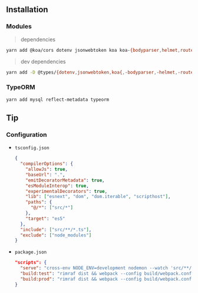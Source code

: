 ## Installation

### Modules

> dependencies

```sh
yarn add @koa/cors dotenv jsonwebtoken koa koa-{bodyparser,helmet,router} uuid
```

> dev dependencies

```sh
yarn add -D @types/{dotenv,jsonwebtoken,koa{,-bodyparser,-helmet,-router,__cors},uuid,webpack} {copy,terser}-webpack-plugin cross-env nodemon rimraf ts-{loader,node} tsconfig-paths{,-webpack-plugin} typescript webpack{,-cli,-filter-warnings-plugin,-merge}
```

### TypeORM

```sh
yarn add mysql reflect-metadata typeorm
```

## Tip

### Configuration

- `tsconfig.json`

  ```json
  {
    "compilerOptions": {
      "allowJs": true,
      "baseUrl": ".",
      "emitDecoratorMetadata": true,
      "esModuleInterop": true,
      "experimentalDecorators": true,
      "lib": ["esnext", "dom", "dom.iterable", "scripthost"],
      "paths": {
        "@/*": ["src/*"]
      },
      "target": "es5"
    },
    "include": ["src/**/*.ts"],
    "exclude": ["node_modules"]
  }
  ```

- `package.json`

  ```json
  "scripts": {
    "serve": "cross-env NODE_ENV=development nodemon --watch 'src/**/*' -e ts,tsx --exec ts-node -r tsconfig-paths/register src",
    "build:test": "rimraf dist && webpack --config build/webpack.config.test",
    "build:prod": "rimraf dist && webpack --config build/webpack.config.prod"
  }
  ```
